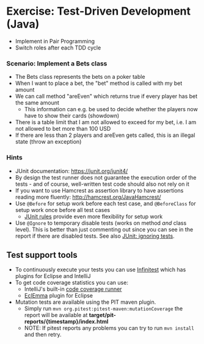 # Exercise: Test-Driven Development (Java)

- Implement in Pair Programming
- Switch roles after each TDD cycle

### Scenario: Implement a Bets class

- The Bets class represents the bets on a poker table
- When I want to place a bet, the "bet" method is called with my bet amount
- We can call method "areEven" which returns true if every player has bet the same amount
  - This information can e.g. be used to decide whether the players now have to show their cards (showdown)
- There is a table limit that I am not allowed to exceed for my bet, i.e. I am not allowed to bet more than 100 USD
- If there are less than 2 players and areEven gets called, this is an illegal state (throw an exception)

### Hints

- JUnit documentation: https://junit.org/junit4/
- By design the test runner does not guarantee the execution order of the tests - and of course, well-written test code should also not rely on it
- If you want to use Hamcrest as assertion library to have assertions reading more fluently: http://hamcrest.org/JavaHamcrest/
- Use `@Before` for setup work before each test case, and `@BeforeClass` for setup work once before all test cases
  - [JUnit rules](https://github.com/junit-team/junit4/wiki/Rules) provide even more flexibility for setup work
- Use `@Ignore` to temporary disable tests (works on method _and_ class level). This is better than just commenting out since you can see in the report if there are disabled tests. See also [JUnit: ignoring tests](https://github.com/junit-team/junit4/wiki/Ignoring-tests).

## Test support tools
- To continuously execute your tests you can use [Infinitest](http://infinitest.github.io/) which has plugins for Eclipse and IntelliJ
- To get code coverage statistics you can use:
	- IntelliJ's built-in [code coverage runner](https://www.jetbrains.com/help/idea/code-coverage.html)
	- [EclEmma](https://www.eclemma.org/) plugin for Eclipse
- Mutation tests are available using the PIT maven plugin.
	- Simply run `mvn org.pitest:pitest-maven:mutationCoverage` the report will be available at **target/pit-reports/{timestamp}/index.html**
	- NOTE: If pitest reports any problems you can try to run `mvn install` and then retry.